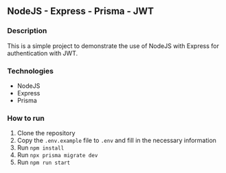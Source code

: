 ## NodeJS - Express - Prisma - JWT

### Description

This is a simple project to demonstrate the use of NodeJS with Express for authentication with JWT.

### Technologies

- NodeJS
- Express
- Prisma

### How to run

1. Clone the repository
2. Copy the `.env.example` file to `.env` and fill in the necessary information
3. Run `npm install`
4. Run `npx prisma migrate dev`
5. Run `npm run start`